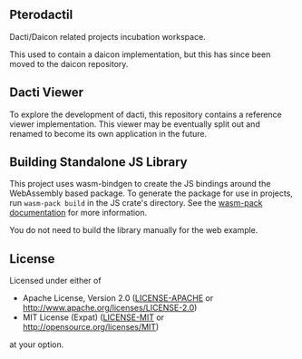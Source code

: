 ## Pterodactil

Dacti/Daicon related projects incubation workspace.

This used to contain a daicon implementation, but this has since been moved to the daicon repository.

## Dacti Viewer

To explore the development of dacti, this repository contains a reference viewer implementation.
This viewer may be eventually split out and renamed to become its own application in the future.

## Building Standalone JS Library

This project uses wasm-bindgen to create the JS bindings around the WebAssembly based package.
To generate the package for use in projects, run `wasm-pack build` in the JS crate's directory.
See the [wasm-pack documentation](https://rustwasm.github.io/docs/wasm-pack/) for more information.

You do not need to build the library manually for the web example.

## License

Licensed under either of

- Apache License, Version 2.0 ([LICENSE-APACHE](LICENSE-APACHE) or http://www.apache.org/licenses/LICENSE-2.0)
- MIT License (Expat) ([LICENSE-MIT](LICENSE-MIT) or http://opensource.org/licenses/MIT)

at your option.
